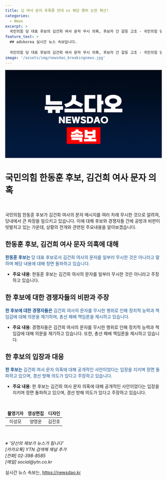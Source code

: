 ```yaml
---
title: 김 여사 문자 후폭풍 전대 vs 해당 행위 논란 확산!
categories:
  - News
excerpt: >
  국민의힘 당 대표 후보의 김건희 여사 문자 무시 의혹, 후보자 간 갈등 고조 - 국민의힘 당 대표 후보인 한동훈이 김건희 여사의 사과 메시지를 무시한 것에 대한 논란이 총선 패배 책임론 등으로 고조되고 있습니다. 다른 후보들은 해당 행위를 비난하고, 한 후보는 정면 돌파 의사를 밝히며 공세에 대응하고 있습니다. 국민의힘 당 내 대결은 당심을 움직일 최대 변수로 주목받고 있습니다. (150자)
feature_text: >
  ## adskorea 실시간 뉴스 속보입니다.

  국민의힘 당 대표 후보의 김건희 여사 문자 무시 의혹, 후보자 간 갈등 고조 - 국민의힘 당 대표 후보인 한동훈이 김건희 여사의 사과 메시지를 무시한 것에 대한 논란이 총선 패배 책임론 등으로 고조되고 있습니다. 다른 후보들은 해당 행위를 비난하고, 한 후보는 정면 돌파 의사를 밝히며 공세에 대응하고 있습니다. 국민의힘 당 내 대결은 당심을 움직일 최대 변수로 주목받고 있습니다. (150자)
image: '/assets/img/newsdao_breakingnews.jpg'
---
```


<p><img src="/assets/img/newsdao_breakingnews.jpg" alt="adskorea 속보" /></p>

<h1>국민의힘 한동훈 후보, 김건희 여사 문자 의혹</h1>

<p data-ke-size="size16">&nbsp;</p>

<p>국민의힘 한동훈 후보가 김건희 여사의 문자 메시지를 여러 차례 무시한 것으로 알려져, 당내에서 큰 파장을 일으키고 있습니다. 이에 대해 후보와 경쟁자들 간에 공방과 비판이 빗발치고 있는 가운데, 상황의 전개와 관련된 주요내용을 알아보겠습니다.</p>

<h2 data-ke-size="size26">한동훈 후보, 김건희 여사 문자 의혹에 대해</h2>

<p><b><span style="color: #1a5490;">한동훈 후보는 </span></b><span style="color: #1a5490;">당 대표 후보로서 김건희 여사의 문자를 일부러 무시한 것은 아니라고 말하며 해당 내용에 대해 정면 돌파하고 있습니다.</span></p>

<ul>
<li><b>주요 내용</b>: 한동훈 후보는 김건희 여사의 문자를 일부러 무시한 것은 아니라고 주장하고 있습니다.</li>
</ul>

<h2 data-ke-size="size26">한 후보에 대한 경쟁자들의 비판과 주장</h2>

<p><b><span style="color: #1a5490;">한 후보에 대한 경쟁자들은</span></b><span style="color: #1a5490;"> 김건희 여사의 문자를 무시한 행위로 인해 정치적 능력과 책임감에 대해 의문을 제기하며, 총선 패배 책임론을 제시하고 있습니다.</span></p>

<ul>
<li><b>주요 내용</b>: 경쟁자들은 김건희 여사의 문자를 무시한 행위로 인해 정치적 능력과 책임감에 대해 의문을 제기하고 있습니다. 또한, 총선 패배 책임론을 제시하고 있습니다.</li>
</ul>

<h2 data-ke-size="size26">한 후보의 입장과 대응</h2>

<p><b><span style="color: #1a5490;">한 후보는</span></b><span style="color: #1a5490;"> 김건희 여사 문자 의혹에 대해 공개적인 사안이었다는 입장을 지키며 정면 돌파하고 있으며, 경선 방해 의도가 있다고 주장하고 있습니다.</span></p>

<ul>
<li><b>주요 내용</b>: 한 후보는 김건희 여사 문자 의혹에 대해 공개적인 사안이었다는 입장을 지키며 정면 돌파하고 있으며, 경선 방해 의도가 있다고 주장하고 있습니다.</li>
</ul>

<p data-ke-size="size16">&nbsp;</p>

<table>
<thead>
<tr>
<td style="text-align: center; height: 17px;"><b>촬영기자</b></td>
<td style="text-align: center; height: 17px;"><b>영상편집</b></td>
<td style="text-align: center; height: 17px;"><b>디자인</b></td>
</tr>
</thead>
<tbody>
<tr>
<td style="text-align: center; height: 17px;">이성모</td>
<td style="text-align: center; height: 17px;">양영운</td>
<td style="text-align: center; height: 17px;">김진호</td>
</tr>
</tbody>
</table>

<p data-ke-size="size16">&nbsp;</p>

<p><i>※ '당신의 제보가 뉴스가 됩니다'<br>[카카오톡] YTN 검색해 채널 추가<br>[전화] 02-398-8585<br>[메일] social@ytn.co.kr</i></p>
실시간 뉴스 속보는, <a href="https://newsdao.kr" rel="dofollow">https://newsdao.kr</a>


